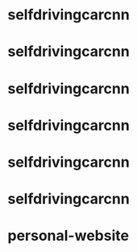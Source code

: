 # selfdrivingcarcnn
# selfdrivingcarcnn
# selfdrivingcarcnn
# selfdrivingcarcnn
# selfdrivingcarcnn
# selfdrivingcarcnn
# personal-website
